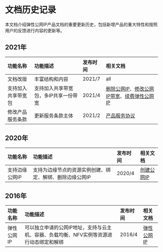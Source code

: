 # 文档历史记录

本文档介绍弹性公网IP产品文档的重要更新历史，包括新增产品的重大特性和按照用户的反馈进行内容的更新等。

## 2021年
| 功能名称 | 功能描述 | 发布时间 | 相关文档
| :---------------| :--------------|:------------|:--------
|文档改版|丰富结构和内容|2021/7|all|
|支持加入共享带宽包|支持加入共享带宽包，多IP共享一份带宽|2021/4|[删除公网IP](https://docs.jdcloud.com/cn/elastic-ip/delete-elastic-ip)、[修改公网IP带宽](https://docs.jdcloud.com/cn/elastic-ip/modify-elastic-ip)、[续费弹性公网IP](https://docs.jdcloud.com/cn/elastic-ip/renew-elastic-ip)
|修改产品服务条款|更新服务条款主体|2021/2|[产品服务协议](https://docs.jdcloud.com/cn/elastic-ip/product-terms-of-service)


## 2020年
| 功能名称 | 功能描述 | 发布时间 | 相关文档
| :---------------| :--------------|:------------|:--------
|支持边缘公网IP|支持为边缘节点的资源实例创建、绑定、解绑、删除边缘公网IP|2020/4|[创建公网IP](https://docs.jdcloud.com/cn/elastic-ip/create-elastic-ip)




## 2016年
| 功能名称 | 功能描述 | 发布时间 | 相关文档
| :---------------| :--------------|:------------|:--------
|弹性公网IP|可以独立申请的公网IP地址，支持与云主机、容器、负载均衡、NFV实例等资源进行动态绑定和解绑|2016/4 |[弹性公网IP](https://docs.jdcloud.com/cn/elastic-ip/product-overview)
